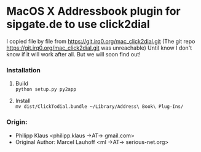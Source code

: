 # MacOS X Addressbook plugin for sipgate.de to use click2dial

I copied file by file from <https://git.irq0.org/mac_click2dial.git>
(The git repo https://git.irq0.org/mac_click2dial.git was unreachable)
Until know I don't know if it will work after all.
But we will soon find out!

### Installation

1. Build  
   `python setup.py py2app`

2. Install  
   `mv dist/ClickTodial.bundle ~/Library/Address\ Book\ Plug-Ins/`

### Origin:

* Philipp Klaus <philipp.klaus →AT→ gmail.com>  
* Original Author: Marcel Lauhoff <ml →AT→ serious-net.org>
